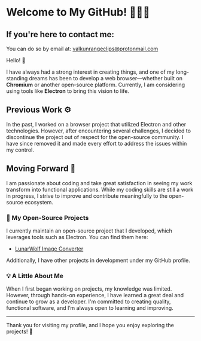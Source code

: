 # Welcome to My GitHub! 👨‍💻🚀

## If you're here to contact me:  
You can do so by email at: valkunrangeclips@protonmail.com  

Hello! 👋  

I have always had a strong interest in creating things, and one of my long-standing dreams has been to develop a web browser—whether built on **Chromium** or another open-source platform. Currently, I am considering using tools like **Electron** to bring this vision to life.  

## Previous Work ⚙️  

In the past, I worked on a browser project that utilized Electron and other technologies. However, after encountering several challenges, I decided to discontinue the project out of respect for the open-source community. I have since removed it and made every effort to address the issues within my control.  

## Moving Forward 🚀  

I am passionate about coding and take great satisfaction in seeing my work transform into functional applications. While my coding skills are still a work in progress, I strive to improve and contribute meaningfully to the open-source ecosystem.  

### 🌟 My Open-Source Projects  

I currently maintain an open-source project that I developed, which leverages tools such as Electron. You can find them here:  

- [LunarWolf Image Converter](https://github.com/LunarWolf-Browser-Projects/LunarWolf-image-converter)  

Additionally, I have other projects in development under my GitHub profile.  

### 💡 A Little About Me  

When I first began working on projects, my knowledge was limited. However, through hands-on experience, I have learned a great deal and continue to grow as a developer. I'm committed to creating quality, functional software, and I’m always open to learning and improving.  

---  

Thank you for visiting my profile, and I hope you enjoy exploring the projects! 🌟  
